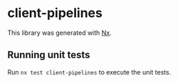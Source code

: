 # client-pipelines

This library was generated with [Nx](https://nx.dev).

## Running unit tests

Run `nx test client-pipelines` to execute the unit tests.
